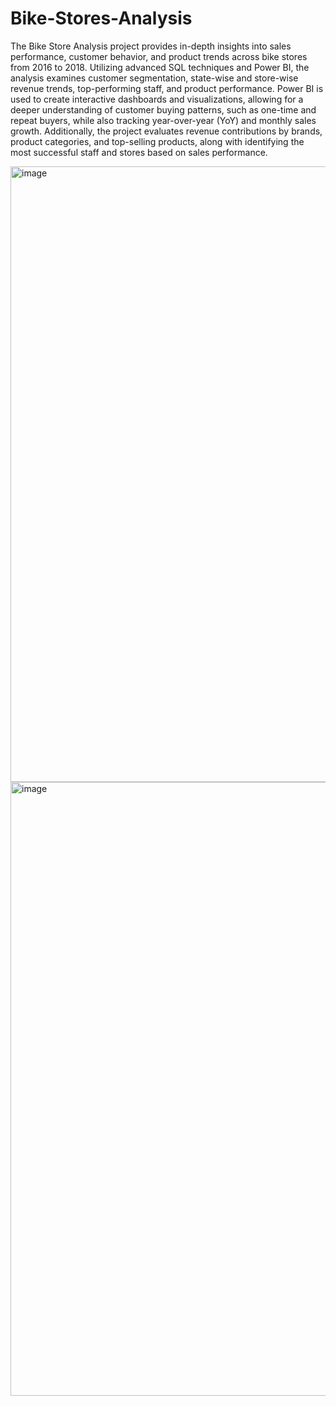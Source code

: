 # Bike-Stores-Analysis

The Bike Store Analysis project provides in-depth insights into sales performance, customer behavior, and product trends across bike stores from 2016 to 2018. Utilizing advanced SQL techniques and Power BI, the analysis examines customer segmentation, state-wise and store-wise revenue trends, top-performing staff, and product performance. Power BI is used to create interactive dashboards and visualizations, allowing for a deeper understanding of customer buying patterns, such as one-time and repeat buyers, while also tracking year-over-year (YoY) and monthly sales growth. Additionally, the project evaluates revenue contributions by brands, product categories, and top-selling products, along with identifying the most successful staff and stores based on sales performance. 

<img width="985" alt="image" src="https://github.com/user-attachments/assets/d2997f4b-c5ac-4bce-b584-aa25a5aeda51" />

<img width="982" alt="image" src="https://github.com/user-attachments/assets/0eb6c864-0467-4e82-89c4-e5a308ca0f00" />
